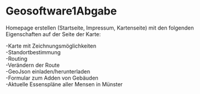 # Geosoftware1Abgabe
Homepage erstellen (Startseite, Impressum, Kartenseite) mit den folgenden Eigenschaften auf der Seite der Karte:

  -Karte mit Zeichnungsmöglichkeiten <br>
  -Standortbestimmung <br>
  -Routing <br>
  -Verändern der Route <br>
  -GeoJson einladen/herunterladen <br>
  -Formular zum Adden von Gebäuden <br>
  -Aktuelle Essenspläne aller Mensen in Münster
